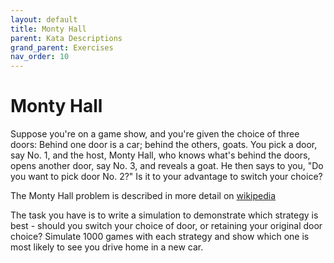 ```yaml
---
layout: default
title: Monty Hall
parent: Kata Descriptions
grand_parent: Exercises
nav_order: 10
---
```



Monty Hall
==========

Suppose you're on a game show, and you're given the choice of three doors: Behind one door is a car; behind the others, goats. You pick a door, say No. 1, and the host, Monty Hall, who knows what's behind the doors, opens another door, say No. 3, and reveals a goat. He then says to you, "Do you want to pick door No. 2?" Is it to your advantage to switch your choice?

The Monty Hall problem is described in more detail on [wikipedia](https://en.wikipedia.org/wiki/Monty_Hall_problem)

The task you have is to write a simulation to demonstrate which strategy is best - should you switch your choice of door, or retaining your original door choice? Simulate 1000 games with each strategy and show which one is most likely to see you drive home in a new car.
